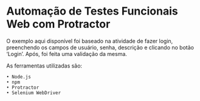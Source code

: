 # Automação de Testes Funcionais Web com Protractor

O exemplo aqui disponível foi baseado na atividade de fazer login, preenchendo os campos de usuário, senha, descrição e clicando no botão ‘Login’. Após, foi feita uma validação da mesma.

As ferramentas utilizadas são:

	• Node.js 
	• npm 
	• Protractor
	• Selenium WebDriver